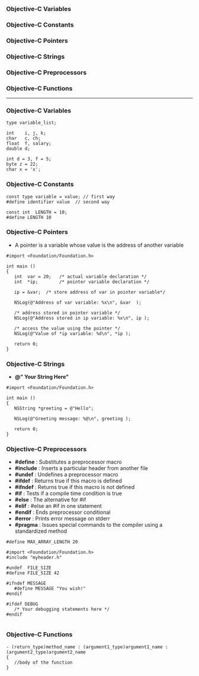 ### Objective-C Variables
### Objective-C Constants
### Objective-C Pointers
### Objective-C Strings
### Objective-C Preprocessors
### Objective-C Functions

----------------------------------------------------------------------

### Objective-C Variables

```objc
type variable_list;

int    i, j, k;
char   c, ch;
float  f, salary;
double d;

int d = 3, f = 5;
byte z = 22;   
char x = 'x'; 

```

### Objective-C Constants

```objc
const type variable = value; // first way
#define identifier value  // second way

const int  LENGTH = 10;
#define LENGTH 10 
```
### Objective-C Pointers
* A pointer is a variable whose value is the address of another variable

```objc
#import <Foundation/Foundation.h>

int main ()
{
   int  var = 20;   /* actual variable declaration */
   int  *ip;        /* pointer variable declaration */

   ip = &var;  /* store address of var in pointer variable*/

   NSLog(@"Address of var variable: %x\n", &var  );

   /* address stored in pointer variable */
   NSLog(@"Address stored in ip variable: %x\n", ip );

   /* access the value using the pointer */
   NSLog(@"Value of *ip variable: %d\n", *ip );

   return 0;
}
```

### Objective-C Strings

* **@" Your String Here"**

```objc
#import <Foundation/Foundation.h>

int main ()
{
   NSString *greeting = @"Hello";

   NSLog(@"Greeting message: %@\n", greeting );

   return 0;
}
```

### Objective-C Preprocessors

* **#define**	: Substitutes a preprocessor macro
* **#include** : Inserts a particular header from another file
* **#undef** : Undefines a preprocessor macro
* **#ifdef** : Returns true if this macro is defined
* **#ifndef** : Returns true if this macro is not defined
* **#if** : Tests if a compile time condition is true
* **#else** : The alternative for #if
* **#elif** : #else an #if in one statement
* **#endif** : Ends preprocessor conditional
* **#error** : Prints error message on stderr
* **#pragma** : Issues special commands to the compiler using a standardized method

```objc
#define MAX_ARRAY_LENGTH 20

#import <Foundation/Foundation.h>
#include "myheader.h"

#undef  FILE_SIZE
#define FILE_SIZE 42

#ifndef MESSAGE
   #define MESSAGE "You wish!"
#endif

#ifdef DEBUG
   /* Your debugging statements here */
#endif


```

### Objective-C Functions

```objc
- (return_type)method_name : (argument1_type)argument1_name : (argument2_type)argument2_name
{
   //body of the function
}
```










